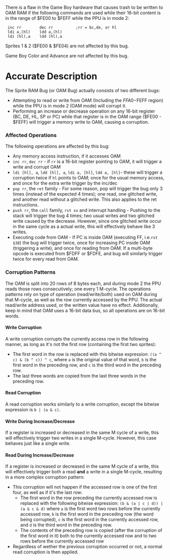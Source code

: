There is a flaw in the Game Boy hardware that causes trash to be written
to OAM RAM if the following commands are used while their 16-bit content
is in the range of $FE00 to $FEFF while the PPU is in mode 2:

```
 inc rr        dec rr          ;rr = bc,de, or hl
 ldi a,(hl)    ldd a,(hl)
 ldi (hl),a    ldd (hl),a
```

Sprites 1 & 2 ($FE00 & $FE04) are not affected by this bug.

Game Boy Color and Advance are not affected by this bug.

# Accurate Description

The Sprite RAM Bug (or OAM Bug) actually consists of two different bugs:

-   Attempting to read or write from OAM (Including the $FFA0-$FEFF
    region) while the PPU is in mode 2 (OAM mode) will corrupt it.
-   Performing an increase or decrease operation on any 16-bit register
    (BC, DE, HL, SP or PC) while that register is in the OAM range
    ($FE00 - $FEFF) will trigger a memory write to OAM, causing a
    corruption.

### Affected Operations

The following operations are affected by this bug:

-   Any memory access instruction, if it accesses OAM
-   `inc rr`, `dec rr` - if `rr` is a 16-bit register pointing to OAM,
    it will trigger a write and corrupt OAM
-   `ldi [hl], a`, `ldd [hl], a`, `ldi a, [hl]`, `ldd a, [hl]`- these
    will trigger a corruption twice if `hl` points to OAM; once for the
    usual memory access, and once for the extra write trigger by the
    inc/dec
-   `pop rr`, the `ret` family - For some reason, pop will trigger the
    bug only 3 times (instead of the expected 4 times); one read, one
    glitched write, and another read without a glitched write. This also
    applies to the ret instructions.
-   `push rr`, the `call` family, `rst xx` and interrupt handling -
    Pushing to the stack will trigger the bug 4 times; two usual writes
    and two glitched write caused by the decrease. However, since one
    glitched write occur in the same cycle as a actual write, this will
    effectively behave like 3 writes.
-   Executing code from OAM - If PC is inside OAM (executing FF,
    i.e.`rst $38`) the bug will trigger twice, once for increasing PC
    inside OAM (triggering a write), and once for reading from OAM. If a
    multi-byte opcode is executed from $FDFF or $FDFE, and bug will
    similarly trigger twice for every read from OAM.

### Corruption Patterns

The OAM is split into 20 rows of 8 bytes each, and during mode 2 the PPU
reads those rows consecutively; one every 1 M-cycle. The operations
patterns rely on type of operation (read/write/both) used on OAM during
that M-cycle, as well as the row currently accessed by the PPU. The
actual read/write address used, or the written value have no effect.
Additionally, keep in mind that OAM uses a 16-bit data bus, so all
operations are on 16-bit words.

#### Write Corruption

A write corruption corrupts the currently access row in the following
manner, as long as it's not the first row (containing the first two
sprites):

-   The first word in the row is replaced with this bitwise expression:
    `((a ^ c) & (b ^ c)) ^ c`, where `a` is the original value of that
    word, `b` is the first word in the preceding row, and `c` is the
    third word in the preceding row.
-   The last three words are copied from the last three words in the
    preceding row.

#### Read Corruption

A read corruption works similarly to a write corruption, except the
bitwise expression is `b | (a & c)`.

#### Write During Increase/Decrease

If a register is increased or decreased in the same M cycle of a write,
this will effectively trigger two writes in a single M-cycle. However,
this case behaves just like a single write.

#### Read During Increase/Decrease

If a register is increased or decreased in the same M cycle of a write,
this will effectively trigger both a read **and** a write in a single
M-cycle, resulting in a more complex corruption pattern:

-   This corruption will not happen if the accessed row is one of the
    first four, as well as if it's the last row:
    -   The first word in the row preceding the currently accessed row
        is replaced with the following bitwise expression:
        `(b & (a | c | d)) | (a & c & d)` where `a` is the first word
        two rows before the currently accessed row, `b` is the first
        word in the preceding row (the word being corrupted), `c` is the
        first word in the currently accessed row, and `d` is the third
        word in the preceding row.
    -   The contents of the preceding row is copied (after the
        corruption of the first word in it) both to the currently
        accessed row and to two rows before the currently accessed row
-   Regardless of wether the previous corruption occurred or not, a
    normal read corruption is then applied.

